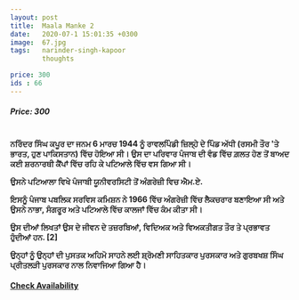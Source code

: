 ```yaml
---
layout: post
title:  Maala Manke 2
date:   2020-07-1 15:01:35 +0300
image:  67.jpg
tags:   narinder-singh-kapoor
        thoughts

price: 300
ids : 66
---
```

<h5>Price: 300</h5><br>
<strong>ਨਰਿੰਦਰ ਸਿੰਘ ਕਪੂਰ ਦਾ ਜਨਮ 6 ਮਾਰਚ 1944 ਨੂੰ ਰਾਵਲਪਿੰਡੀ ਜ਼ਿਲ੍ਹੇ ਦੇ ਪਿੰਡ ਅੱਧੀ (ਰਸਮੀ ਤੌਰ 'ਤੇ ਭਾਰਤ, ਹੁਣ ਪਾਕਿਸਤਾਨ) ਵਿੱਚ ਹੋਇਆ ਸੀ। ਉਸ ਦਾ ਪਰਿਵਾਰ ਪੰਜਾਬ ਦੀ ਵੰਡ ਵਿੱਚ ਗ਼ਲਤ ਹੋਣ ਤੋਂ ਬਾਅਦ ਕਈ ਸ਼ਰਨਾਰਥੀ ਕੈਂਪਾਂ ਵਿੱਚ ਰਹਿ ਕੇ ਪਟਿਆਲੇ ਵਿੱਚ ਵਸ ਗਿਆ ਸੀ।

ਉਸਨੇ ਪਟਿਆਲਾ ਵਿਖੇ ਪੰਜਾਬੀ ਯੂਨੀਵਰਸਿਟੀ ਤੋਂ ਅੰਗਰੇਜ਼ੀ ਵਿਚ ਐਮ.ਏ.

ਇਸਨੂੰ ਪੰਜਾਬ ਪਬਲਿਕ ਸਰਵਿਸ ਕਮਿਸ਼ਨ ਨੇ 1966 ਵਿੱਚ ਅੰਗਰੇਜ਼ੀ ਵਿੱਚ ਲੈਕਚਰਾਰ ਬਣਾਇਆ ਸੀ ਅਤੇ ਉਸਨੇ ਨਾਭਾ, ਸੰਗਰੂਰ ਅਤੇ ਪਟਿਆਲੇ ਵਿੱਚ ਕਾਲਜਾਂ ਵਿੱਚ ਕੰਮ ਕੀਤਾ ਸੀ।

ਉਸ ਦੀਆਂ ਲਿਖਤਾਂ ਉਸ ਦੇ ਜੀਵਨ ਦੇ ਤਜ਼ਰਬਿਆਂ, ਵਿਦਿਅਕ ਅਤੇ ਵਿਅਕਤੀਗਤ ਤੌਰ ਤੇ ਪ੍ਰਭਾਵਤ ਹੁੰਦੀਆਂ ਹਨ. [2]

ਉਨ੍ਹਾਂ ਨੂੰ ਉਨ੍ਹਾਂ ਦੀ ਪੁਸਤਕ ਅਹਿਮੋ ਸਾਹਨੇ ਲਈ ਸ਼੍ਰੋਮਣੀ ਸਾਹਿਤਕਾਰ ਪੁਰਸਕਾਰ ਅਤੇ ਗੁਰਬਖਸ਼ ਸਿੰਘ ਪ੍ਰੀਤਲੜੀ ਪੁਰਸਕਾਰ ਨਾਲ ਨਿਵਾਜਿਆ ਗਿਆ ਹੈ। </strong>
<h4><a class="add-cart cart1" href="{{ site.baseurl }}/books#66"><b>Check Availability</b></a></h4>

<body>
 <script src="{{ site.baseurl }}/js/main.js"></script>
 </body>